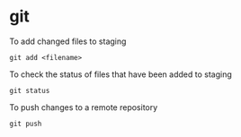 # git

To add changed files to staging

`git add <filename>`

To check the status of files that have been added to staging

`git status`

To push changes to a remote repository

`git push`
